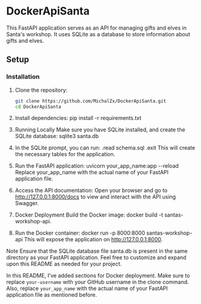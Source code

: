 # DockerApiSanta

This FastAPI application serves as an API for managing gifts and elves in Santa's workshop. It uses SQLite as a database to store information about gifts and elves.

## Setup

### Installation

1. Clone the repository:

   ```bash
   git clone https://github.com/MichalZx/DockerApiSanta.git
   cd DockerApiSanta
   
2. Install dependencies:
pip install -r requirements.txt

3. Running Locally
Make sure you have SQLite installed, and create the SQLite database:
sqlite3 santa.db

4. In the SQLite prompt, you can run:
.read schema.sql
.exit
This will create the necessary tables for the application.

5. Run the FastAPI application:
uvicorn your_app_name:app --reload
Replace your_app_name with the actual name of your FastAPI application file.

6. Access the API documentation:
Open your browser and go to http://127.0.0.1:8000/docs to view and interact with the API using Swagger.

7. Docker Deployment
Build the Docker image:
docker build -t santas-workshop-api.

8. Run the Docker container:
docker run -p 8000:8000 santas-workshop-api
This will expose the application on http://127.0.0.1:8000.

Note
Ensure that the SQLite database file santa.db is present in the same directory as your FastAPI application.
Feel free to customize and expand upon this README as needed for your project.

In this README, I've added sections for Docker deployment. Make sure to replace `your-username` with your GitHub username in the clone command. Also, replace `your_app_name` with the actual name of your FastAPI application file as mentioned before.
